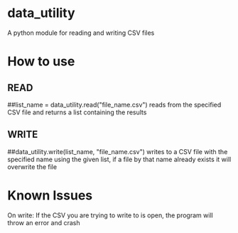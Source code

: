 # data_utility
A python module for reading and writing CSV files

# How to use
## READ
##list_name = data_utility.read("file_name.csv")
reads from the specified CSV file and returns a list containing the results

## WRITE
##data_utility.write(list_name, "file_name.csv")
writes to a CSV file with the specified name using the given list, if a file by that name already exists it will overwrite the file

# Known Issues
On write: If the CSV you are trying to write to is open, the program will throw an error and crash
